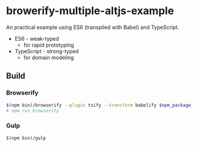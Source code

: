 # browerify-multiple-altjs-example

An practical example using ES6 (transpiled with Babel) and TypeScript.

* ES6 - weak-typed
  * for rapid prototyping
* TypeScript - strong-typed
  * for domain modeling


## Build

### Browserify

```sh
$(npm bin)/browserify --plugin tsify --transform babelify $npm_package_main
# npm run browserify
```

### Gulp

```sh
$(npm bin)/gulp
```

